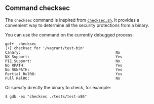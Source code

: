 ## Command checksec

The `checksec` command is inspired
from [`checksec.sh`](www.trapkit.de/tools/checksec.html). It provides a
convenient way to determine all the security protections from a binary.

You can use the command on the currently debugged process:
```
gef➤  checksec
[+] checksec for '/vagrant/test-bin'
Canary:                                           No
NX Support:                                       Yes
PIE Support:                                      No
No RPATH:                                         Yes
No RUNPATH:                                       Yes
Partial RelRO:                                    Yes
Full RelRO:                                       No
```

Or specify directly the binary to check, for example:

```
$ gdb -ex "checksec ./tests/test-x86"
```
